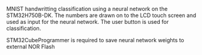 MNIST handwritting classification using a neural network on the STM32H750B-DK. The numbers are drawn on to the LCD touch screen and used as input for the neural network. The user button is used for classification.

STM32CubeProgrammer is required to save neural network weights to external NOR Flash
